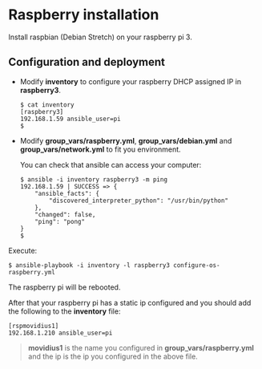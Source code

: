 # Raspberry installation

Install raspbian (Debian Stretch) on your raspberry pi 3.

## Configuration and deployment 

+ Modify **inventory** to configure your raspberry DHCP assigned IP in **raspberry3**.

   ```
   $ cat inventory
   [raspberry3]
   192.168.1.59 ansible_user=pi
   $
   ```

+ Modify **group_vars/raspberry.yml**, **group_vars/debian.yml** and **group_vars/network.yml** to fit you environment.

   You can check that ansible can access your computer:

   ```
   $ ansible -i inventory raspberry3 -m ping
   192.168.1.59 | SUCCESS => {
       "ansible_facts": {
           "discovered_interpreter_python": "/usr/bin/python"
       },
       "changed": false,
       "ping": "pong"
   }
   $
   ```

Execute:

```
$ ansible-playbook -i inventory -l raspberry3 configure-os-raspberry.yml
```

The raspberry pi will be rebooted.

After that your raspberry pi has a static ip configured and you should add the following to the **inventory** file:

```
[rspmovidius1]
192.168.1.210 ansible_user=pi
```

> **movidius1** is the name you configured in **group_vars/raspberry.yml** and the ip is the ip you configured in the above file.